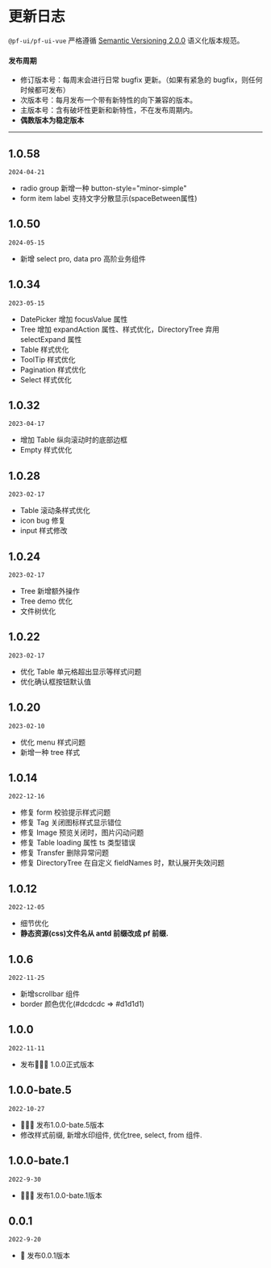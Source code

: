 # 更新日志

`@pf-ui/pf-ui-vue` 严格遵循 [Semantic Versioning 2.0.0](http://semver.org/lang/zh-CN/) 语义化版本规范。

#### 发布周期

- 修订版本号：每周末会进行日常 bugfix 更新。（如果有紧急的 bugfix，则任何时候都可发布）
- 次版本号：每月发布一个带有新特性的向下兼容的版本。
- 主版本号：含有破坏性更新和新特性，不在发布周期内。
- **偶数版本为稳定版本**

---

## 1.0.58
`2024-04-21`
- radio group 新增一种 button-style="minor-simple"
- form item label 支持文字分散显示(spaceBetween属性)

## 1.0.50
`2024-05-15`
- 新增 select pro, data pro 高阶业务组件



## 1.0.34
`2023-05-15`
- DatePicker 增加 focusValue 属性
- Tree 增加 expandAction 属性、样式优化，DirectoryTree 弃用 selectExpand 属性
- Table 样式优化
- ToolTip 样式优化
- Pagination 样式优化
- Select 样式优化

## 1.0.32
`2023-04-17`
- 增加 Table 纵向滚动时的底部边框
- Empty 样式优化

## 1.0.28
`2023-02-17`

- Table 滚动条样式优化
- icon bug 修复
- input 样式修改

## 1.0.24
`2023-02-17`

- Tree 新增额外操作
- Tree demo 优化
- 文件树优化

## 1.0.22
`2023-02-17`

- 优化 Table 单元格超出显示等样式问题
- 优化确认框按钮默认值
## 1.0.20
`2023-02-10`

- 优化 menu 样式问题
- 新增一种 tree 样式

## 1.0.14
`2022-12-16`

- 修复 form 校验提示样式问题
- 修复 Tag 关闭图标样式显示错位
- 修复 Image 预览关闭时，图片闪动问题
- 修复 Table loading 属性 ts 类型错误
- 修复 Transfer 删除异常问题
- 修复 DirectoryTree 在自定义 fieldNames 时，默认展开失效问题

## 1.0.12
`2022-12-05`

- 细节优化
- **静态资源(css)文件名从 antd 前缀改成 pf 前缀.**

## 1.0.6
`2022-11-25`

- 新增scrollbar 组件
- border 颜色优化(#dcdcdc => #d1d1d1)

## 1.0.0
`2022-11-11`

- 发布🎉🎉🎉 1.0.0正式版本

## 1.0.0-bate.5

`2022-10-27`

- 🎉🎉🎉  发布1.0.0-bate.5版本
- 修改样式前缀, 新增水印组件, 优化tree, select, from 组件.

## 1.0.0-bate.1

`2022-9-30`

- 🎉🎉🎉  发布1.0.0-bate.1版本

## 0.0.1

`2022-9-20`

- 🐞 发布0.0.1版本


